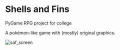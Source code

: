 # Shells and Fins
PyGame RPG project for college

A pokémon-like game with (mostly) original graphics.

![saf_screen](https://github.com/Moriarthyy/Shells-and-Fins/assets/100385669/63fb0506-8f38-4087-8bb4-e8992151283c)
